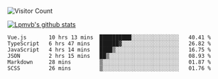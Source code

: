 ![Visitor Count](https://profile-counter.glitch.me/Lpmvb/count.svg)

[![Lpmvb's github stats](https://github-readme-stats.vercel.app/api?username=lpmvb&show_icons=true&title_color=fff&icon_color=79ff97&text_color=9f9f9f&bg_color=151515)](https://github.com/anuraghazra/github-readme-stats)

<!--
Here are some ideas to get you started:

- 🔭 I’m currently working on ...
- 🌱 I’m currently learning ...
- 👯 I’m looking to collaborate on ...
- 🤔 I’m looking for help with ...
- 💬 Ask me about ...
- 📫 How to reach me: ...
- 😄 Pronouns: ...
- ⚡ Fun fact: ...
-->

<!--START_SECTION:waka-->

```text
Vue.js       10 hrs 13 mins  ██████████░░░░░░░░░░░░░░░   40.41 %
TypeScript   6 hrs 47 mins   ██████▓░░░░░░░░░░░░░░░░░░   26.82 %
JavaScript   4 hrs 14 mins   ████▒░░░░░░░░░░░░░░░░░░░░   16.75 %
JSON         2 hrs 15 mins   ██▒░░░░░░░░░░░░░░░░░░░░░░   08.93 %
Markdown     28 mins         ▒░░░░░░░░░░░░░░░░░░░░░░░░   01.87 %
SCSS         26 mins         ▒░░░░░░░░░░░░░░░░░░░░░░░░   01.76 %
```

<!--END_SECTION:waka-->
